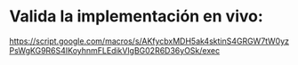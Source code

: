 # Valida la implementación en vivo:
https://script.google.com/macros/s/AKfycbxMDH5ak4sktinS4GRGW7tW0yzPsWgKG9R6S4IKoyhnmFLEdikVlgBG02R6D36yOSk/exec
